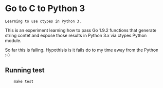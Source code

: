 
# Go to C to Python 3

    Learning to use ctypes in Python 3.

This is an experiment learning how to pass Go 1.9.2 functions that generate string
contet and expose those results in Python 3.x via ctypes Python module.

So far this is failing. Hypothisis is it fails do to my time away from the Python :-)

## Running test

```shell
    make test
```
